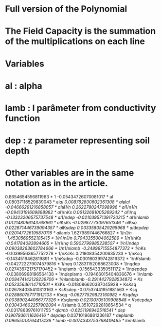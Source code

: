 # Full version of the Polynomial
# The Field Capacity is the summation of the multiplications on each line

# Variables
# al   : alpha
# lamb : l parâmeter from conductivity function
# dep  : z parameter representing soil depth
#
# Other variables are in the same notation as in the article.


0.8654654556811963 * 1
-0.05434726070081017 * al
0.08037116529839043 * al*al
0.008762800602361308 * al*al*al
-0.04666291216858057 * al*al*1/n
0.2622780247098996 * al*1/n*1/n
-0.09413191609868982 * al*1/n*Ks
0.06132681005269242 * al*1/n*q
-0.13323206575737548 * al*1/n*dep
-0.021039571391720215 * al*1/n*lamb
0.012148066143768961 * al*Ks*Ks
-0.02987773097651346 * al*Ks*q
0.022671446739094357 * al*Ks*dep
0.03335805429295968 * al*dep*dep
0.020147726195870116 * al*lamb
1.6279897446766827 * 1/n*1/n
-1.4530569552105415 * 1/n*1/n*1/n
0.7043355004062589 * 1/n*1/n*Ks
-0.541784083894665 * 1/n*1/n*q
0.5902799985238507 * 1/n*1/n*dep
0.09038263602784666 * 1/n*1/n*lamb
-0.24899715554877372 * 1/n*Ks
-0.10399563657752278 * 1/n*Ks*Ks
0.21908354200635233 * 1/n*Ks*q
-0.1434519462819891 * 1/n*Ks*dep
-0.030160399742816372 * 1/n*Ks*lamb
-0.042722279074579816 * 1/n*q*q
0.12831152068623008 * 1/n*q*dep
0.027436721757170452 * 1/n*q*lamb
-0.1565433350511172 * 1/n*dep*dep
-0.03806968196564138 * 1/n*dep*lamb
-0.19466015404836676 * 1/n*lamb
0.008474142129239706 * 1/n*lamb*lamb
-0.2914427928534872 * Ks
0.05235636114710501 * Ks*Ks
-0.018086620387045928 * Ks*Ks*q
0.026784035410313163 * Ks*Ks*dep
-0.07537441951881563 * Ks*q
0.028860757171912103 * Ks*q*q
-0.06277529823160982 * Ks*q*dep
0.003890244066777326 * Ks*q*lamb
0.02100705109908848 * Ks*dep*dep
0.030434602257902094 * Ks*lamb
0.35107292818654534 * q
-0.03178639761011755 * q*lamb
-0.6251196942516541 * dep
0.1907936111626416 * dep*dep
0.03710196881236187 * dep*lamb
0.09655013764417436 * lamb
-0.0074343753768419465 * lamb*lamb


